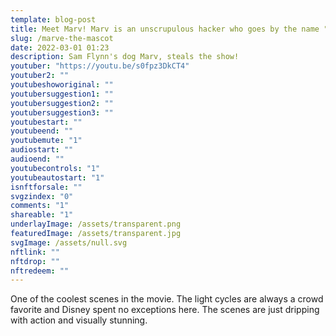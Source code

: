 ```yaml
---
template: blog-post
title: Meet Marv! Marv is an unscrupulous hacker who goes by the name "Neo"
slug: /marve-the-mascot
date: 2022-03-01 01:23
description: Sam Flynn's dog Marv, steals the show!
youtuber: "https://youtu.be/s0fpz3DkCT4"
youtuber2: ""
youtubeshoworiginal: ""
youtubersuggestion1: ""
youtubersuggestion2: ""
youtubersuggestion3: ""
youtubestart: ""
youtubeend: ""
youtubemute: "1"
audiostart: ""
audioend: ""
youtubecontrols: "1"
youtubeautostart: "1"
isnftforsale: ""
svgzindex: "0"
comments: "1"
shareable: "1"
underlayImage: /assets/transparent.png
featuredImage: /assets/transparent.jpg
svgImage: /assets/null.svg
nftlink: ""
nftdrop: ""
nftredeem: ""
---
```

One of the coolest scenes in the movie. The light cycles are always a crowd favorite and Disney spent no exceptions here. The scenes are just dripping with action and visually stunning.







 

 

<!-- XjuLZwlDxh8 -->